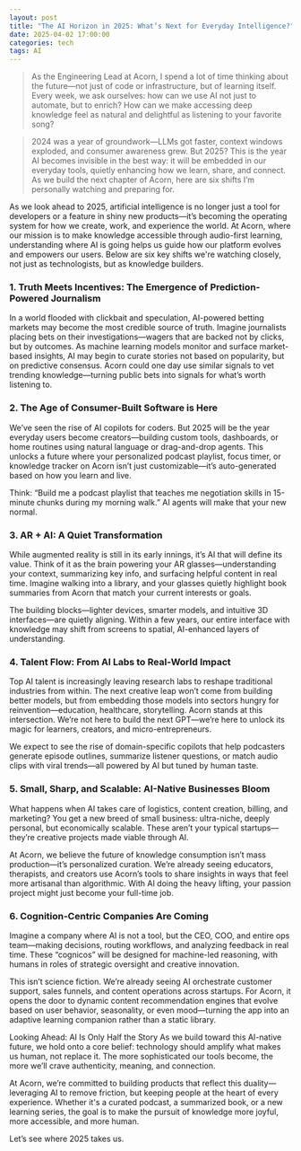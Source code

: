 ```yaml
---
layout: post
title: "The AI Horizon in 2025: What’s Next for Everyday Intelligence?"
date: 2025-04-02 17:00:00
categories: tech
tags: AI
---
```

> As the Engineering Lead at Acorn, I spend a lot of time thinking about the future—not just of code or infrastructure, but of learning itself. Every week, we ask ourselves: how can we use AI not just to automate, but to enrich? How can we make accessing deep knowledge feel as natural and delightful as listening to your favorite song?

> 2024 was a year of groundwork—LLMs got faster, context windows exploded, and consumer awareness grew. But 2025? This is the year AI becomes invisible in the best way: it will be embedded in our everyday tools, quietly enhancing how we learn, share, and connect. As we build the next chapter of Acorn, here are six shifts I’m personally watching and preparing for.


As we look ahead to 2025, artificial intelligence is no longer just a tool for developers or a feature in shiny new products—it’s becoming the operating system for how we create, work, and experience the world. At Acorn, where our mission is to make knowledge accessible through audio-first learning, understanding where AI is going helps us guide how our platform evolves and empowers our users. Below are six key shifts we're watching closely, not just as technologists, but as knowledge builders.

### 1. Truth Meets Incentives: The Emergence of Prediction-Powered Journalism
In a world flooded with clickbait and speculation, AI-powered betting markets may become the most credible source of truth. Imagine journalists placing bets on their investigations—wagers that are backed not by clicks, but by outcomes. As machine learning models monitor and surface market-based insights, AI may begin to curate stories not based on popularity, but on predictive consensus. Acorn could one day use similar signals to vet trending knowledge—turning public bets into signals for what’s worth listening to.

### 2. The Age of Consumer-Built Software is Here
We’ve seen the rise of AI copilots for coders. But 2025 will be the year everyday users become creators—building custom tools, dashboards, or home routines using natural language or drag-and-drop agents. This unlocks a future where your personalized podcast playlist, focus timer, or knowledge tracker on Acorn isn’t just customizable—it’s auto-generated based on how you learn and live.

Think: “Build me a podcast playlist that teaches me negotiation skills in 15-minute chunks during my morning walk.” AI agents will make that your new normal.

### 3. AR + AI: A Quiet Transformation
While augmented reality is still in its early innings, it’s AI that will define its value. Think of it as the brain powering your AR glasses—understanding your context, summarizing key info, and surfacing helpful content in real time. Imagine walking into a library, and your glasses quietly highlight book summaries from Acorn that match your current interests or goals.

The building blocks—lighter devices, smarter models, and intuitive 3D interfaces—are quietly aligning. Within a few years, our entire interface with knowledge may shift from screens to spatial, AI-enhanced layers of understanding.

### 4. Talent Flow: From AI Labs to Real-World Impact
Top AI talent is increasingly leaving research labs to reshape traditional industries from within. The next creative leap won’t come from building better models, but from embedding those models into sectors hungry for reinvention—education, healthcare, storytelling. Acorn stands at this intersection. We’re not here to build the next GPT—we’re here to unlock its magic for learners, creators, and micro-entrepreneurs.

We expect to see the rise of domain-specific copilots that help podcasters generate episode outlines, summarize listener questions, or match audio clips with viral trends—all powered by AI but tuned by human taste.

### 5. Small, Sharp, and Scalable: AI-Native Businesses Bloom
What happens when AI takes care of logistics, content creation, billing, and marketing? You get a new breed of small business: ultra-niche, deeply personal, but economically scalable. These aren’t your typical startups—they’re creative projects made viable through AI.

At Acorn, we believe the future of knowledge consumption isn’t mass production—it’s personalized curation. We’re already seeing educators, therapists, and creators use Acorn’s tools to share insights in ways that feel more artisanal than algorithmic. With AI doing the heavy lifting, your passion project might just become your full-time job.

### 6. Cognition-Centric Companies Are Coming
Imagine a company where AI is not a tool, but the CEO, COO, and entire ops team—making decisions, routing workflows, and analyzing feedback in real time. These “cognicos” will be designed for machine-led reasoning, with humans in roles of strategic oversight and creative innovation.

This isn’t science fiction. We’re already seeing AI orchestrate customer support, sales funnels, and content operations across startups. For Acorn, it opens the door to dynamic content recommendation engines that evolve based on user behavior, seasonality, or even mood—turning the app into an adaptive learning companion rather than a static library.

Looking Ahead: AI Is Only Half the Story
As we build toward this AI-native future, we hold onto a core belief: technology should amplify what makes us human, not replace it. The more sophisticated our tools become, the more we’ll crave authenticity, meaning, and connection.

At Acorn, we’re committed to building products that reflect this duality—leveraging AI to remove friction, but keeping people at the heart of every experience. Whether it's a curated podcast, a summarized book, or a new learning series, the goal is to make the pursuit of knowledge more joyful, more accessible, and more human.

Let’s see where 2025 takes us.
